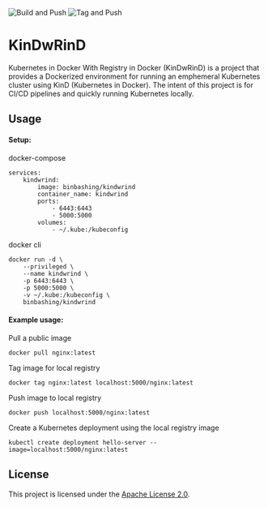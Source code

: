 ![Build and Push](https://github.com/binbashing/kindwrind/actions/workflows/merge-build-push.yaml/badge.svg)
![Tag and Push](https://github.com/binbashing/kindwrind/actions/workflows/release-tag-push.yaml/badge.svg)

# KinDwRinD
Kubernetes in Docker With Registry in Docker (KinDwRinD) is a project that provides a Dockerized environment for running an emphemeral Kubernetes cluster using KinD (Kubernetes in Docker).   The intent of this project is for CI/CD pipelines and quickly running Kubernetes locally. 

## Usage

#### Setup:

docker-compose
```
services:
    kindwrind:
        image: binbashing/kindwrind
        container_name: kindwrind
        ports:
            - 6443:6443
            - 5000:5000
        volumes:
            - ~/.kube:/kubeconfig
```

docker cli
```
docker run -d \
    --privileged \
    --name kindwrind \
    -p 6443:6443 \
    -p 5000:5000 \
    -v ~/.kube:/kubeconfig \
    binbashing/kindwrind
```
#### Example usage:

Pull a public image
```
docker pull nginx:latest
```

Tag image for local registry
```
docker tag nginx:latest localhost:5000/nginx:latest
```

Push image to local registry
```
docker push localhost:5000/nginx:latest
```
Create a Kubernetes deployment using the local registry image
```
kubectl create deployment hello-server --image=localhost:5000/nginx:latest 
```

## License

This project is licensed under the [Apache License 2.0](LICENSE).
